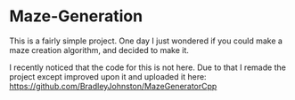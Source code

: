 # Maze-Generation
This is a fairly simple project. One day I just wondered if you could make a maze creation algorithm, and decided to make it.

I recently noticed that the code for this is not here. Due to that I remade the project except improved upon it and uploaded it here: https://github.com/BradleyJohnston/MazeGeneratorCpp
